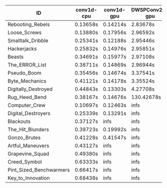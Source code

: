 |ID|conv1d-cpu|conv1d-gpu|DWSPConv2D-gpu|gemm-gpu|avg|
|-|-|-|-|-|-|
|Rebooting_Rebels|0.13658s|0.14214s|2.83678s|1.70865s|1.20604s|
|Loose_Screws|0.13880s|0.17956s|2.96592s|1.76593s|1.26255s|
|Smalltalk_Dribble|0.25341s|0.12188s|2.95446s|1.88518s|1.30373s|
|Hackerjacks|0.25832s|0.14976s|2.95851s|1.93987s|1.32661s|
|Beasts|0.34691s|0.15977s|2.97108s|1.94374s|1.35538s|
|The_ERROR_List|0.38711s|0.14869s|2.96944s|1.95739s|1.36566s|
|Pseudo_Boom|0.35456s|0.14674s|3.37541s|1.99230s|1.46725s|
|Byte_Mechanics|0.41121s|0.14178s|3.35524s|2.10456s|1.50320s|
|Digitally_Destroyed|0.44843s|0.13303s|4.27708s|2.52723s|1.84644s|
|Rug_Heed_Bend|0.38167s|0.14676s|130.42678s|4.46404s|33.85481s|
|Computer_Crew|0.10697s|0.12463s|infs|4.37425s|infs|
|Digital_Destroyers|0.25339s|0.13291s|infs|1.96644s|infs|
|Blackouts|0.37127s|infs|infs|1.81701s|infs|
|The_Hit_Blunders|0.39723s|0.19992s|infs|2.03626s|infs|
|Gonzo_Brutes|0.41228s|0.41547s|infs|4.45571s|infs|
|Artful_Maneuvers|0.43127s|infs|infs|4.43771s|infs|
|Grapevine_Squad|0.49380s|infs|infs|4.47493s|infs|
|Creed_Symbol|0.63333s|infs|infs|4.47884s|infs|
|Pint_Sized_Benchwarmers|0.66417s|infs|infs|4.45710s|infs|
|Key_to_Innovation|0.68438s|infs|infs|4.45799s|infs|
